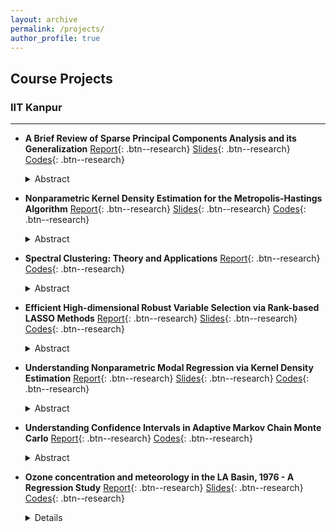 ```yaml
---
layout: archive
permalink: /projects/
author_profile: true
---
```


## Course Projects

### IIT Kanpur
---

- **A Brief Review of Sparse Principal Components Analysis and its Generalization**  [Report](https://github.com/ArkaB-DS/SPCA/blob/main/Multivariate_Project.pdf){: .btn--research} [Slides](https://github.com/ArkaB-DS/SPCA/blob/main/Multivariate_Project__slides_.pdf){: .btn--research} [Codes](https://github.com/ArkaB-DS/SPCA){: .btn--research}   
  <details>
      <summary>Abstract</summary>

  <blockquote>
    Principal Component Analysis is a widely studied methodology as it is a useful technique for dimension reduction. In this report, we discuss Sparse Principal Component Analysis (SPCA), which is a modification over PCA. This method is able to resolve the interpretation issue of PCA. Additionally, it provides sparse loadings to the principal components. The main idea of SPCA comes from the relationship between PCA problem and regression analysis. We also discuss GAS-PCA, which is a generalization over SPCA and this method performs better than SPCA, even in finite sample cases. Our report is mainly based on <a href="https://doi.org/10.1198/106186006X113430">Zou et al. (2006)</a> and its extension <a href="https://doi.org/10.1198/jcgs.2009.0012">Leng and Wang (2009)</a>.
  </blockquote>
  
  </details>
  
- **Nonparametric Kernel Density Estimation for the Metropolis-Hastings Algorithm**  [Report](https://github.com/ArkaB-DS/NDE4MH/blob/main/Nonparametric_Project.pdf){: .btn--research} [Slides](https://github.com/ArkaB-DS/NDE4MH/blob/main/Nonparametric_Project__slides_.pdf){: .btn--research} [Codes](https://github.com/ArkaB-DS/NDE4MH){: .btn--research}   
  <details>
      <summary>Abstract</summary>

  <blockquote>
    In this report, we discuss how the rejection step of the Metropolis-Hastings algorithm affects kernel density estimation. We elaborate on the theory developed by <a href="Sköld, M., & Roberts, G. O. (2003). Density estimation for the Metropolis–Hastings algorithm. Scandinavian journal of statistics, 30(4), 699-718.">Roberts et al. (2003)</a> by providing extensive proofs and explore applications exhibiting their efficiency in various problems.
  </blockquote>
  
  </details>
  
- **Spectral Clustering: Theory and Applications**  [Report](https://github.com/ArkaB-DS/SpectralClustering/blob/main/AI_Project.pdf){: .btn--research} [Codes]([https://github.com/ArkaB-DS/rankLASSO](https://github.com/ArkaB-DS/SpectralClustering)){: .btn--research}
  <details>
      <summary>Abstract</summary>

  <blockquote>
    In this report, we present a class of popular clustering algorithms called Spectral Clustering algorithms. We introduce graph theoretic notations required to understand the report. We discuss similarity graphs and graph Laplacians, along with their important properties. Three popular clustering algorithms are presented. Choice of optimal number of clusters, similarity functions, similarity graphs and graph Laplacians are also discussed. We then present Spectral clustering through different looking glasses. Finally, we apply Spectral clustering to simulated and real life datasets. This report is primarily based on <a href="https://idp.springer.com/authorize/casa?redirect_uri=https://link.springer.com/content/pdf/10.1007/s11222-007-9033-z.pdf&casa_token=D38DQJHbX-MAAAAA:rsNOf6rDvoZtSZPJVeLIVAKHoIsjui8ZR_qrJl8LhEuursk8T-IuBfM4Ov_TA3u9Tik5ewUhTbuKiX0">Von Luxburg (2007)</a>.
  </blockquote>
  
  </details>
  
- **Efficient High-dimensional Robust Variable Selection via Rank-based LASSO Methods**  [Report](https://github.com/ArkaB-DS/rankLASSO/blob/main/Robust_Project_II.pdf){: .btn--research} [Slides](https://github.com/ArkaB-DS/rankLASSO/blob/main/Robust_Project_II__slides_.pdf){: .btn--research} [Codes](https://github.com/ArkaB-DS/rankLASSO){: .btn--research}
  <details>
      <summary>Abstract</summary>

  <blockquote>
    Penalized variable selection is a popular approach for describing the relationship between the response,  and explanatory variables, . LASSO-based methods have received special attention throughout the literature of regression analysis. But stringent conditions are imposed on the  relation and on the error distribution. In this report, we present Rank-LASSO as a robust, superior method over the general LASSO, which can be used even when number of predictors is much larger than the sample size. The major properties of the Rank-LASSO has been presented in a non-asymptotic fashion, which makes it useful for the aforementioned case of . The report also shows the superiority of the thresholded modified version of Rank-LASSO in more general scenarios. Apart from theoretical results, we present numerical experiments for demonstrating that performance of the Rank-LASSO is substantially better than regular LAD-LASSO in terms of robust model selection problems. The report is primarily based on <a href="https://www.jmlr.org/papers/volume21/20-120/20-120.pdf">Rejchel, W., & Bogdan, M. (2020)</a>.
  </blockquote>
  
  </details>

- **Understanding Nonparametric Modal Regression via Kernel Density Estimation**  [Report](https://github.com/ArkaB-DS/NPmodalReg/blob/main/Group7%20Report.pdf){: .btn--research} [Slides](https://github.com/ArkaB-DS/NPmodalReg/blob/main/Robust_Project_I__slides_.pdf){: .btn--research} [Codes](https://github.com/ArkaB-DS/NPmodalReg){: .btn--research}
  <details>
      <summary>Abstract</summary>

  <blockquote>
    In this report we review non-parametric Modal Regression using Kernel Density Estimator. Instead of using conditional mean, Modal Regression uses conditional mode to summarize the relationship between the response and the explanatory variables. We describe the idea of Modal Regression and include a brief discussion regarding the superiority of Multi-modal regression over the Uni-modal case. The consistency properties of the proposed estimator and the idea of Confidence Sets have been reviewed. This report also includes an application of Prediction Sets in case of Bandwidth selection. Certain generalizations and extensions are also discussed. The report is primarily based on <a href="https://projecteuclid.org/journals/annals-of-statistics/volume-44/issue-2/Nonparametric-modal-regression/10.1214/15-AOS1373.pdf">Chen et al. (2016)</a>.
  </blockquote>
  
  </details>
    
- **Understanding Confidence Intervals in Adaptive Markov Chain Monte Carlo**  [Report](https://github.com/ArkaB-DS/MTH598A/blob/main/Report.pdf){: .btn--research} [Codes](https://github.com/ArkaB-DS/MTH598A){: .btn--research}
  <details>
      <summary>Abstract</summary>
  
  <blockquote>
  In this report, we attempt to understand the problems in asymptotic variance estimation for Adaptive Markov Chain Monte Carlo (AMCMC) and the role of confidence intervals in providing consistent estimation procedures for the asymptotic variance. The report is primarily based on <a href="http://citeseerx.ist.psu.edu/viewdoc/download?doi=10.1.1.765.8899&rep=rep1&type=pdf">Atchade´ (2012)</a>.
  </blockquote>
  </details>
  
- **Ozone concentration and meteorology in the LA Basin, 1976 - A Regression Study**  [Report](https://github.com/ArkaB-DS/regressionProjectIITK/blob/main/Report/Project_Report.pdf){: .btn--research} [Slides](https://github.com/ArkaB-DS/regressionProjectIITK/blob/main/Presentation/Project_PPT.pdf){: .btn--research} [Codes](https://github.com/ArkaB-DS/regressionProjectIITK){: .btn--research}
  <details>
      <summary>Details</summary>
   
  <blockquote>
     <li> Performed Exploratory Data Analysis on the Ozone (LA Basin, 1976) dataset to understand the effect of meteorological variables in predicting Ozone concentration. </li>
     <li> Confirmed multicollinearity, heteroscedasticity, normality, and auto-correlation with appropriate tests and took corrective measures for each, developing three parametric predictive models.</li>
     <li> Implemented Alternating Conditional Expectation (ACE) algorithm to create a non-parametric model that improved R^2 by 8% and RMSE by 62% with respect to the best of the three parametric models.</li>
  </blockquote>
  </details>
